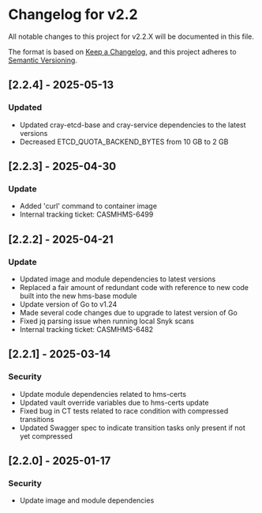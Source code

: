 # Changelog for v2.2

All notable changes to this project for v2.2.X will be documented in this file.

The format is based on [Keep a Changelog](https://keepachangelog.com/en/1.0.0/),
and this project adheres to [Semantic Versioning](https://semver.org/spec/v2.0.0.html).

## [2.2.4] - 2025-05-13

### Updated

- Updated cray-etcd-base and cray-service dependencies to the latest versions
- Decreased ETCD_QUOTA_BACKEND_BYTES from 10 GB to 2 GB

## [2.2.3] - 2025-04-30

### Update

- Added 'curl' command to container image
- Internal tracking ticket: CASMHMS-6499

## [2.2.2] - 2025-04-21

### Update

- Updated image and module dependencies to latest versions
- Replaced a fair amount of redundant code with reference to new code built
  into the new hms-base module
- Update version of Go to v1.24
- Made several code changes due to upgrade to latest version of Go
- Fixed jq parsing issue when running local Snyk scans
- Internal tracking ticket: CASMHMS-6482

## [2.2.1] - 2025-03-14

### Security

- Update module dependencies related to hms-certs
- Updated vault override variables due to hms-certs update
- Fixed bug in CT tests related to race condition with compressed transitions
- Updated Swagger spec to indicate transition tasks only present if not yet compressed

## [2.2.0] - 2025-01-17

### Security

- Update image and module dependencies
